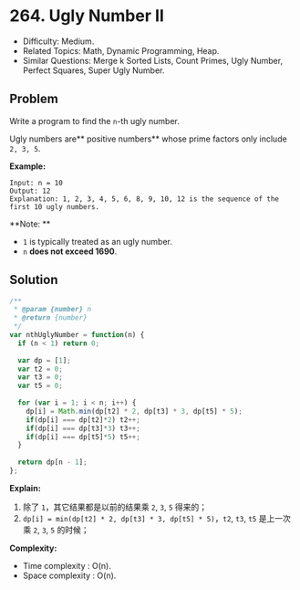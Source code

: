 # 264. Ugly Number II

- Difficulty: Medium.
- Related Topics: Math, Dynamic Programming, Heap.
- Similar Questions: Merge k Sorted Lists, Count Primes, Ugly Number, Perfect Squares, Super Ugly Number.

## Problem

Write a program to find the ```n```-th ugly number.

Ugly numbers are** positive numbers** whose prime factors only include ```2, 3, 5```. 

**Example:**

```
Input: n = 10
Output: 12
Explanation: 1, 2, 3, 4, 5, 6, 8, 9, 10, 12 is the sequence of the first 10 ugly numbers.
```

**Note: ** 

- ```1``` is typically treated as an ugly number.
- ```n``` **does not exceed 1690**.

## Solution

```javascript
/**
 * @param {number} n
 * @return {number}
 */
var nthUglyNumber = function(n) {
  if (n < 1) return 0;
  
  var dp = [1];
  var t2 = 0;
  var t3 = 0;
  var t5 = 0;
  
  for (var i = 1; i < n; i++) {
    dp[i] = Math.min(dp[t2] * 2, dp[t3] * 3, dp[t5] * 5);
    if(dp[i] === dp[t2]*2) t2++; 
    if(dp[i] === dp[t3]*3) t3++;
    if(dp[i] === dp[t5]*5) t5++;
  }
  
  return dp[n - 1];
};
```

**Explain:**

1. 除了 `1`，其它结果都是以前的结果乘 `2`, `3`, `5` 得来的；
2. `dp[i] = min(dp[t2] * 2, dp[t3] * 3, dp[t5] * 5)`，`t2`, `t3`, `t5` 是上一次乘 `2`, `3`, `5` 的时候；

**Complexity:**

* Time complexity : O(n).
* Space complexity : O(n).
